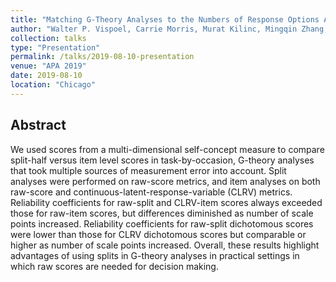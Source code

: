 ```yaml
---
title: "Matching G-Theory Analyses to the Numbers of Response Options Available"
author: "Walter P. Vispoel, Carrie Morris, Murat Kilinc, Mingqin Zhang, Guanlan Xu, Wei S. Schneider, and Ismail Dilek"
collection: talks
type: "Presentation"
permalink: /talks/2019-08-10-presentation
venue: "APA 2019"
date: 2019-08-10
location: "Chicago"
---
```



## Abstract

We used scores from a multi-dimensional self-concept measure to compare split-half versus item level scores in task-by-occasion, G-theory analyses that took multiple sources of measurement error into account. Split analyses were performed on raw-score metrics, and item analyses on both raw-score and continuous-latent-response-variable (CLRV) metrics. Reliability coefficients for raw-split and CLRV-item scores always exceeded those for raw-item scores, but differences diminished as number of scale points increased. Reliability coefficients for raw-split dichotomous scores were lower than those for CLRV dichotomous scores but comparable or higher as number of scale points increased. Overall, these results highlight advantages of using splits in G-theory analyses in practical settings in which raw scores are needed for decision making.